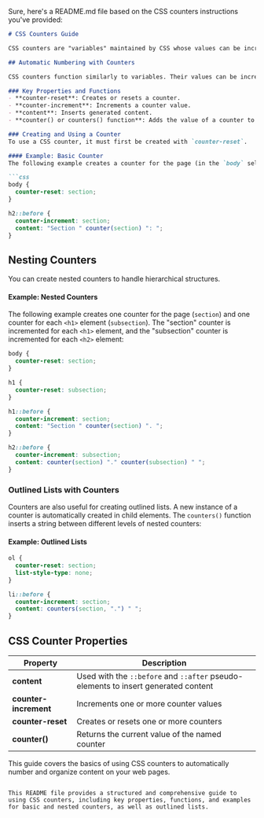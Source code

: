 Sure, here's a README.md file based on the CSS counters instructions you've provided:

```markdown
# CSS Counters Guide

CSS counters are "variables" maintained by CSS whose values can be incremented by CSS rules to track their usage. They allow you to adjust the appearance of content based on its placement in the document.

## Automatic Numbering with Counters

CSS counters function similarly to variables. Their values can be incremented by CSS rules, tracking their usage throughout the document.

### Key Properties and Functions
- **counter-reset**: Creates or resets a counter.
- **counter-increment**: Increments a counter value.
- **content**: Inserts generated content.
- **counter() or counters() function**: Adds the value of a counter to an element.

### Creating and Using a Counter
To use a CSS counter, it must first be created with `counter-reset`.

#### Example: Basic Counter
The following example creates a counter for the page (in the `body` selector), then increments the counter value for each `<h2>` element, adding "Section <value of the counter>:" to the beginning of each `<h2>` element:

```css
body {
  counter-reset: section;
}

h2::before {
  counter-increment: section;
  content: "Section " counter(section) ": ";
}
```

## Nesting Counters

You can create nested counters to handle hierarchical structures.

#### Example: Nested Counters
The following example creates one counter for the page (`section`) and one counter for each `<h1>` element (`subsection`). The "section" counter is incremented for each `<h1>` element, and the "subsection" counter is incremented for each `<h2>` element:

```css
body {
  counter-reset: section;
}

h1 {
  counter-reset: subsection;
}

h1::before {
  counter-increment: section;
  content: "Section " counter(section) ". ";
}

h2::before {
  counter-increment: subsection;
  content: counter(section) "." counter(subsection) " ";
}
```

### Outlined Lists with Counters
Counters are also useful for creating outlined lists. A new instance of a counter is automatically created in child elements. The `counters()` function inserts a string between different levels of nested counters:

#### Example: Outlined Lists
```css
ol {
  counter-reset: section;
  list-style-type: none;
}

li::before {
  counter-increment: section;
  content: counters(section, ".") " ";
}
```

## CSS Counter Properties

| Property           | Description                                                              |
|--------------------|--------------------------------------------------------------------------|
| **content**        | Used with the `::before` and `::after` pseudo-elements to insert generated content |
| **counter-increment** | Increments one or more counter values                                     |
| **counter-reset**     | Creates or resets one or more counters                                     |
| **counter()**         | Returns the current value of the named counter                            |

This guide covers the basics of using CSS counters to automatically number and organize content on your web pages.
```

This README file provides a structured and comprehensive guide to using CSS counters, including key properties, functions, and examples for basic and nested counters, as well as outlined lists.
